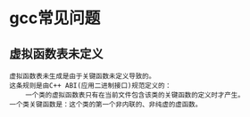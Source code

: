 # gcc常见问题

## 虚拟函数表未定义

	虚拟函数表未生成是由于关键函数未定义导致的。
	这条规则是由C++ ABI(应用二进制接口)规范定义的：
		一个类的虚拟函数表只有在当前文件包含该类的关键函数的定义时才产生。
	一个类关键函数是：这个类的第一个非内联的、非纯虚的虚函数。
	
